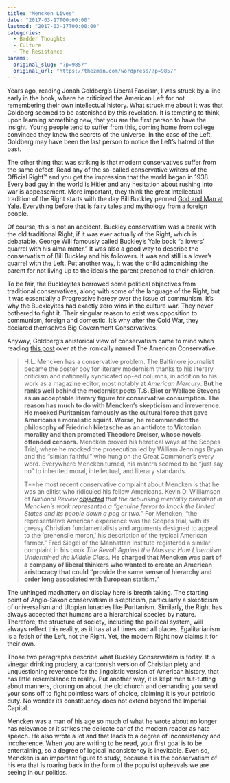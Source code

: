 ```yaml
---
title: "Mencken Lives"
date: "2017-03-17T00:00:00"
lastmod: "2017-03-17T00:00:00"
categories:
  - Badder Thoughts
  - Culture
  - The Resistance
params:
  original_slug: "?p=9857"
  original_url: "https://thezman.com/wordpress/?p=9857"
---
```


Years ago, reading Jonah Goldberg’s Liberal Fascism, I was struck by a
line early in the book, where he criticized the American Left for not
remembering their own intellectual history. What struck me about it was
that Goldberg seemed to be astonished by this revelation. It is tempting
to think, upon learning something new, that you are the first person to
have the insight. Young people tend to suffer from this, coming home
from college convinced they know the secrets of the universe. In the
case of the Left, Goldberg may have been the last person to notice the
Left’s hatred of the past.

The other thing that was striking is that modern conservatives suffer
from the same defect. Read any of the so-called conservative writers
of the Official Right™ and you get the impression that the world began
in 1938. Every bad guy in the world is Hitler and any hesitation about
rushing into war is appeasement. More important, they think the great
intellectual tradition of the Right starts with the day Bill Buckley
penned <a href="https://en.wikipedia.org/wiki/God_and_Man_at_Yale"
target="_blank">God and Man at Yale</a>. Everything before that is fairy
tales and mythology from a foreign people.

Of course, this is not an accident. Buckley conservatism was a break
with the old traditional Right, if it was ever actually of the Right,
which is debatable. George Will famously called Buckley’s Yale book “a
lovers’ quarrel with his alma mater.” It was also a good way to describe
the conservatism of Bill Buckley and his followers. It was and still is
a lover’s quarrel with the Left. Put another way, it was the child
admonishing the parent for not living up to the ideals the parent
preached to their children.

To be fair, the Buckleyites borrowed some political objectives from
traditional conservatives, along with some of the language of the Right,
but it was essentially a Progressive heresy over the issue of communism.
It’s why the Buckleyites had exactly zero wins in the culture war. They
never bothered to fight it. Their singular reason to exist was
opposition to communism, foreign and domestic. It’s why after the Cold
War, they declared themselves Big Government Conservatives.

Anyway, Goldberg’s ahistorical view of conservatism came to mind when
reading <a
href="http://www.theamericanconservative.com/articles/mencken-for-conservatives/"
target="_blank">this post</a> over at the ironically named The American
Conservative.

> H.L. Mencken has a conservative problem. The Baltimore journalist
> became the poster boy for literary modernism thanks to his literary
> criticism and nationally syndicated op-ed columns, in addition to his
> work as a magazine editor, most notably at *American Mercury*. **But
> he ranks well behind the modernist poets T.S. Eliot or Wallace Stevens
> as an acceptable literary figure for conservative consumption. The
> reason has much to do with Mencken’s skepticism and irreverence. He
> mocked Puritanism famously as the cultural force that gave Americans a
> moralistic squint. Worse, he recommended the philosophy of Friedrich
> Nietzsche as an antidote to Victorian morality and then promoted
> Theodore Dreiser, whose novels offended censors.** Mencken proved his
> heretical ways at the Scopes Trial, where he mocked the prosecution
> led by William Jennings Bryan and the “simian faithful” who hung on
> the Great Commoner’s every word. Everywhere Mencken turned, his mantra
> seemed to be “just say no” to inherited moral, intellectual, and
> literary standards.
>
> T**he most recent conservative complaint about Mencken is that he was
> an elitist who ridiculed his fellow Americans. Kevin D. Williamson of
> *National
> Review *[objected](http://www.nationalreview.com/article/438882/hate-filled-humor-american-political-tradition)
> that the debunking mentality prevalent in Mencken’s work represented a
> “genuine fervor to knock the United States and its people down a peg
> or two.”** For Mencken, “the representative American experience was
> the Scopes trial, with its greasy Christian fundamentalists and
> arguments designed to appeal to the ‘prehensile moron,’ his
> description of the typical American farmer.” Fred Siegel of the
> Manhattan Institute registered a similar complaint in his book *The
> Revolt Against the Masses*: *How Liberalism Undermined the Middle
> Class*. **He charged that Mencken was part of a company of liberal
> thinkers who wanted to create an American aristocracy that could
> “provide the same sense of hierarchy and order long associated with
> European statism.”**

The unhinged madhattery on display here is breath taking. The starting
point of Anglo-Saxon conservatism is skepticism, particularly a
skepticism of universalism and Utopian lunacies like Puritanism.
Similarly, the Right has always accepted that humans are a hierarchical
species by nature. Therefore, the structure of society, including the
political system, will always reflect this reality, as it has at all
times and all places. Egalitarianism is a fetish of the Left, not the
Right. Yet, the modern Right now claims it for their own.

Those two paragraphs describe what Buckley Conservatism is today. It is
vinegar drinking prudery, a cartoonish version of Christian piety and
unquestioning reverence for the jingoistic version of American history,
that has little resemblance to reality. Put another way, it is kept men
tut-tutting about manners, droning on about the old church and demanding
you send your sons off to fight pointless wars of choice, claiming it
is your patriotic duty. No wonder its constituency does not extend
beyond the Imperial Capital.

Mencken was a man of his age so much of what he wrote about no longer
has relevance or it strikes the delicate ear of the modern reader as
hate speech. He also wrote a lot and that leads to a degree of
inconsistency and incoherence. When you are writing to be read, your
first goal is to be entertaining, so a degree of logical inconsistency
is inevitable. Even so, Mencken is an important figure to study, because
it is the conservatism of his era that is roaring back in the form of
the populist upheavals we are seeing in our politics.
